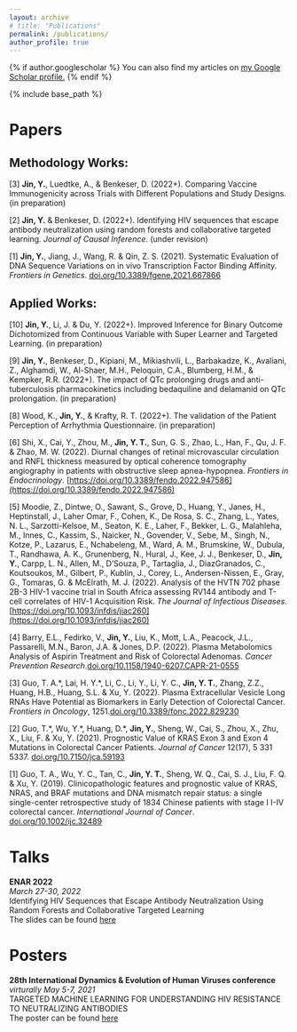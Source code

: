 ```yaml
---
layout: archive
# title: "Publications"
permalink: /publications/
author_profile: true
---
```


{% if author.googlescholar %}
  You can also find my articles on <u><a href="{{author.googlescholar}}">my Google Scholar profile</a>.</u>
{% endif %}

{% include base_path %}

<!-- {% for post in site.publications reversed %}
  {% include archive-single.html %}
{% endfor %}
 -->

Papers
======

## Methodology Works:
[3] **Jin, Y.**, Luedtke, A., & Benkeser, D. (2022+). Comparing Vaccine Immunogenicity across Trials with Different Populations and Study Designs. (in preparation)

[2] **Jin, Y.** & Benkeser, D. (2022+). Identifying HIV sequences that escape antibody neutralization using random forests and collaborative targeted learning. *Journal of Causal Inference*. (under revision)

[1] **Jin, Y.**, Jiang, J., Wang, R. & Qin, Z. S. (2021). Systematic Evaluation of DNA Sequence Variations on in vivo Transcription Factor Binding Affinity. *Frontiers in Genetics*. [doi.org/10.3389/fgene.2021.667866](https://doi.org/10.3389/fgene.2021.667866)


## Applied Works:
[10] **Jin, Y.**, Li, J. & Du, Y. (2022+). Improved Inference for Binary Outcome Dichotomized from Continuous Variable with Super Learner and Targeted Learning. (in preparation)

[9] **Jin, Y.**, Benkeser, D., Kipiani, M., Mikiashvili, L., Barbakadze, K., Avaliani, Z., Alghamdi, W., Al-Shaer, M.H., Peloquin, C.A., Blumberg, H.M., & Kempker, R.R. (2022+). The impact of QTc prolonging drugs and anti-tuberculosis pharmacokinetics including bedaquiline and delamanid on QTc prolongation. <!-- *International Journal of Antimicrobial Agents*. -->(in preparation)

[8] Wood, K., **Jin, Y.**, & Krafty, R. T. (2022+). The validation of the Patient Perception of Arrhythmia Questionnaire. (in preparation)

<!-- [7] Zhao, Y., **Jin, Y.** & Benkeser, D. (2022). Evaluating Doubly Robust, Machine Learning-based Approaches for Estimating Treatment Effects in Small Observational Studies. *Epidemiology*. (under revision)
 -->

[6] Shi, X., Cai, Y., Zhou, M., **Jin, Y. T.**, Sun, G. S., Zhao, L., Han, F., Qu, J. F. & Zhao, M. W. (2022). Diurnal changes of retinal microvascular circulation and RNFL thickness measured by optical coherence tomography angiography in patients with obstructive sleep apnea-hypopnea. *Frontiers in Endocrinology*. [https://doi.org/10.3389/fendo.2022.947586](https://doi.org/10.3389/fendo.2022.947586)

[5] Moodie, Z., Dintwe, O., Sawant, S., Grove, D., Huang, Y., Janes, H., Heptinstall, J., Laher Omar, F., Cohen, K., De Rosa, S. C., Zhang, L., Yates, N. L., Sarzotti-Kelsoe, M., Seaton, K. E., Laher, F., Bekker, L. G., Malahleha, M., Innes, C., Kassim, S., Naicker, N., Govender, V., Sebe, M., Singh, N., Kotze, P., Lazarus, E., Nchabeleng, M., Ward, A. M., Brumskine, W., Dubula, T., Randhawa, A. K., Grunenberg, N., Hural, J., Kee, J. J., Benkeser, D., **Jin, Y.**, Carpp, L. N., Allen, M., D’Souza, P., Tartaglia, J., DiazGranados, C., Koutsoukos, M., Gilbert, P., Kublin, J., Corey, L., Andersen-Nissen, E., Gray, G., Tomaras, G. & McElrath, M. J. (2022). Analysis of the HVTN 702 phase 2B-3 HIV-1 vaccine trial in South Africa assessing RV144 antibody and T-cell correlates of HIV-1 Acquisition Risk. *The Journal of Infectious Diseases*. [https://doi.org/10.1093/infdis/jiac260](https://doi.org/10.1093/infdis/jiac260)

[4] Barry, E.L., Fedirko, V., **Jin, Y.**, Liu, K., Mott, L.A., Peacock, J.L., Passarelli, M.N., Baron, J.A. & Jones, D.P. (2022). Plasma Metabolomics Analysis of Aspirin Treatment and Risk of Colorectal Adenomas. *Cancer Prevention Research*.[doi.org/10.1158/1940-6207.CAPR-21-0555](https://doi.org/10.1158/1940-6207.CAPR-21-0555)

[3] Guo, T. A.\*, Lai, H. Y.\*, Li, C., Li, Y., Li, Y. C., **Jin, Y. T.**, Zhang, Z.Z., Huang, H.B., Huang, S.L. & Xu, Y. (2022). Plasma Extracellular Vesicle Long RNAs Have Potential as Biomarkers in Early Detection of Colorectal Cancer. *Frontiers in Oncology*, 1251.[doi.org/10.3389/fonc.2022.829230](https://doi.org/10.3389/fonc.2022.829230)

[2] Guo, T.\*, Wu, Y.\*, Huang, D.\*, **Jin, Y.**, Sheng, W., Cai, S., Zhou, X., Zhu, X., Liu, F. & Xu, Y. (2021). Prognostic Value of KRAS Exon 3 and Exon 4 Mutations in Colorectal Cancer Patients. *Journal of Cancer* 12(17), 5 331 5337. [doi.org/10.7150/jca.59193](https://doi.org/10.7150/jca.59193)

[1] Guo, T. A., Wu, Y. C., Tan, C., **Jin, Y. T.**, Sheng, W. Q., Cai, S. J., Liu, F. Q. & Xu, Y. (2019). Clinicopathologic features and prognostic value of KRAS, NRAS, and BRAF mutations and DNA mismatch repair status: a single single-center retrospective study of 1834 Chinese patients with stage I I-IV colorectal cancer. *International Journal of Cancer*. [doi.org/10.1002/ijc.32489](https://doi.org/10.1002/ijc.32489)




Talks
======
**ENAR 2022**\
*March 27-30, 2022*\
Identifying HIV Sequences that Escape Antibody Neutralization Using Random Forests and Collaborative Targeted Learning\
The slides can be found [here](/files/ENAR_2022.pdf)


Posters
======
**28th International Dynamics & Evolution of Human Viruses conference**\
*virturally May 5-7, 2021*\
TARGETED MACHINE LEARNING FOR UNDERSTANDING HIV RESISTANCE TO NEUTRALIZING ANTIBODIES\
The poster can be found [here](/files/PosterPresentations_YJ.pdf)


